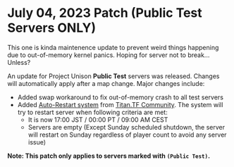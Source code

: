 # July 04, 2023 Patch (Public Test Servers ONLY)
This one is kinda maintenence update to prevent weird things happening due to out-of-memory kernel panics. Hoping for server not to break... Unless?

An update for Project Unison **Public Test** servers was released. Changes will automatically apply after a map change. Major changes include:

* Added swap workaround to fix out-of-memory crash to all test servers
* Added [Auto-Restart system](https://github.com/TitanTF/server-refresh) from [Titan.TF Community](https://titan.tf). The system will try to restart server when following criteria are met:
    * It is now 17:00 JST / 00:00 PT / 09:00 AM CEST
    * Servers are empty (Except Sunday scheduled shutdown, the server will restart on Sunday regardless of player count to avoid any server issue)

**Note: This patch only applies to servers marked with `(Public Test)`.**
